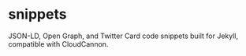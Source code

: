 # snippets
JSON-LD, Open Graph, and Twitter Card code snippets built for Jekyll, compatible with CloudCannon.
